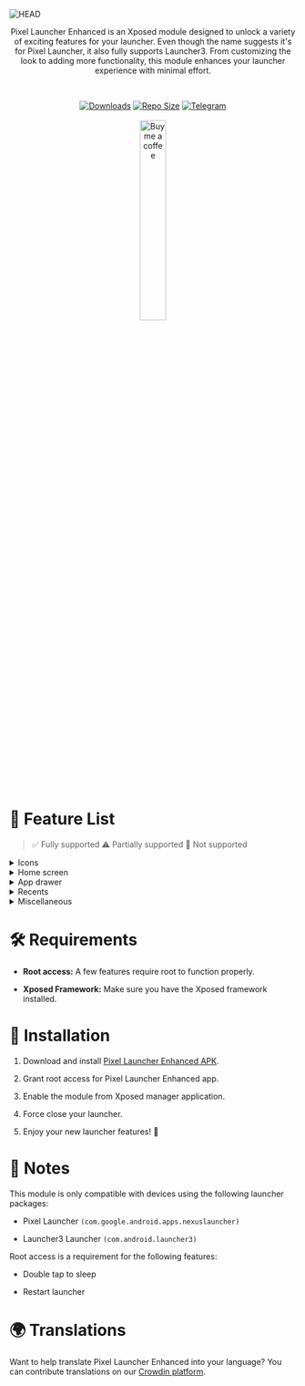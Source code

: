 ![HEAD](https://socialify.git.ci/Mahmud0808/PixelLauncherEnhanced/image?description=1&font=Jost&forks=1&issues=1&logo=https%3A%2F%2Fi.postimg.cc%2FmgfNTCbc%2Fpixel-launcher-enhanced.png&name=1&owner=1&pattern=Formal+Invitation&pulls=1&stargazers=1&theme=Auto)

<p align="center">
Pixel Launcher Enhanced is an Xposed module designed to unlock a variety of exciting features for your launcher. Even though the name suggests it's for Pixel Launcher, it also fully supports Launcher3. From customizing the look to adding more functionality, this module enhances your launcher experience with minimal effort.
</p>
<br>
<p align="center">
  <a href="https://github.com/Mahmud0808/PixelLauncherEnhanced/releases"><img src="https://img.shields.io/github/downloads/Mahmud0808/PixelLauncherEnhanced/total?color=%233DDC84&logo=android&logoColor=%23fff&style=for-the-badge" alt="Downloads"></a>
  <a href="https://github.com/Mahmud0808/PixelLauncherEnhanced"><img alt="Repo Size" src="https://img.shields.io/github/repo-size/Mahmud0808/PixelLauncherEnhanced?style=for-the-badge"></a>
  <a href="https://t.me/DrDsProjects"><img src="https://img.shields.io/badge/Telegram-5K+-2CA5E0?style=for-the-badge&logo=telegram&logoColor=white" alt="Telegram"></a>
  <br><br>
  <a href="https://www.buymeacoffee.com/DrDisagree"><img src="https://github.com/Mahmud0808/Iconify/blob/beta/.github/resources/bmc-button.png" width="30%" alt="Buy me a coffee" /></a>
</p>

# 🌟 Feature List

> ✅ Fully supported
> ⚠️ Partially supported
> 🚫 Not supported

<details>
<summary>Icons</summary>

| Feature                    | Pixel Launcher | Launcher3 Launcher |
|----------------------------|:--------------:|:------------------:|
| Force themed icons         |       ✅        |         ✅          |
| Remove shortcut icon badge |       ✅        |         ✅          |
| Icon size                  |       ✅        |         ✅          |
| Text size                  |       ✅        |         ✅          |
| Custom themed icon color   |       ✅        |         ⚠️         |

</details>

<details>
<summary>Home screen</summary>

| Feature                 | Pixel Launcher | Launcher3 Launcher |
|-------------------------|:--------------:|:------------------:|
| Lock layout             |       ✅        |         ✅          |
| Double tap to sleep     |       ✅        |         ✅          |
| Wallpaper zooming       |       ✅        |         ✅          |
| Hide statusbar          |       ✅        |         ✅          |
| Hide top shadow         |       ✅        |         ✅          |
| Icon labels on desktop  |       ✅        |         ✅          |
| Homescreen columns      |       ✅        |         ✅          |
| Homescreen rows         |       ✅        |         ✅          |
| Hide At A Glance        |       ✅        |         ✅          |
| Hide desktop search bar |       ✅        |         ✅          |
| Search bar opacity      |       ✅        |         🚫         |
| Dock spacing            |       ✅        |         ✅          |

</details>

<details>
<summary>App drawer</summary>

| Feature                       | Pixel Launcher | Launcher3 Launcher |
|-------------------------------|:--------------:|:------------------:|
| Themed icons                  |       ✅        |         ✅          |
| Toggle app search bar         |       ✅        |         ✅          |
| Icon labels in app drawer     |       ✅        |         ✅          |
| Hide apps from app drawer     |       ✅        |         ✅          |
| Search hidden apps            |       ✅        |         ✅          |
| App drawer background opacity |       ✅        |         ✅          |
| App drawer columns            |       ✅        |         ✅          |
| Row height multiplier         |       ✅        |         ✅          |

</details>

<details>
<summary>Recents</summary>

| Feature                    | Pixel Launcher | Launcher3 Launcher |
|----------------------------|:--------------:|:------------------:|
| Clear all button           |       ✅        |         ✅          |
| Remove screenshot button   |       ✅        |         ✅          |
| Disable recents live tile  |       ✅        |         ✅          |
| Recents background opacity |       ✅        |         ✅          |
| Freeform mode gesture      |       ✅        |         ✅          |

</details>

<details>
<summary>Miscellaneous</summary>

| Feature                         | Pixel Launcher | Launcher3 Launcher |
|---------------------------------|:--------------:|:------------------:|
| Show entry in launcher settings |       ✅        |         ✅          |
| Developer options               |       ✅        |         🚫         |
| Restart                         |       ✅        |         ✅          |

</details>

# 🛠 Requirements

- **Root access:** A few features require root to function properly.

- **Xposed Framework:** Make sure you have the Xposed framework installed.

# 🔧 Installation

1. Download and install [Pixel Launcher Enhanced APK](https://github.com/Mahmud0808/PixelLauncherEnhanced/releases).

2. Grant root access for Pixel Launcher Enhanced app.

3. Enable the module from Xposed manager application.

4. Force close your launcher.

5. Enjoy your new launcher features! 🎉

# 📝 Notes

This module is only compatible with devices using the following launcher packages:

- Pixel Launcher `(com.google.android.apps.nexuslauncher)`

- Launcher3 Launcher `(com.android.launcher3)`

Root access is a requirement for the following features:

- Double tap to sleep

- Restart launcher

# 🌍 Translations

Want to help translate Pixel Launcher Enhanced into your language? You can contribute translations on
our [Crowdin platform](https://crowdin.com/project/pixellauncher-enhanced).